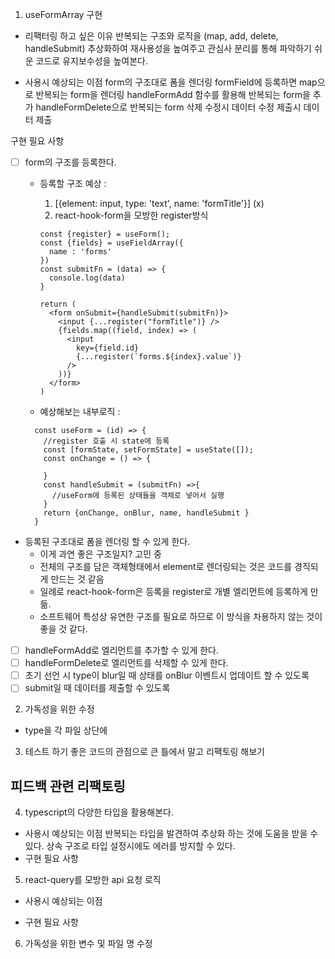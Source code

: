 1. useFormArray 구현
  - 리팩터링 하고 싶은 이유
  반복되는 구조와 로직을 (map, add, delete, handleSubmit) 추상화하여 재사용성을 높여주고
  관심사 분리를 통해 파악하기 쉬운 코드로 유지보수성을 높여본다.

  - 사용시 예상되는 이점
    form의 구조대로 폼을 렌더링
    formField에 등록하면 map으로 반복되는 form을 렌더링
    handleFormAdd 함수를 활용해 반복되는 form을 추가
    handleFormDelete으로 반복되는 form 삭제
    수정시 데이터 수정
    제출시 데이터 제출

  구현 필요 사항
  - [ ] form의 구조를 등록한다. 
      - 등록할 구조 예상 : 
        1) [{element: input, type: 'text', name: 'formTitle'}] (x)
        2) react-hook-form을 모방한 register방식
        ```tsx 
        const {register} = useForm();
        const {fields} = useFieldArray({
          name : 'forms'
        })
        const submitFn = (data) => {
          console.log(data)
        }

        return ( 
          <form onSubmit={handleSubmit(submitFn)}>
            <input {...register("formTitle")} />
            {fields.map((field, index) => (
              <input
                key={field.id}
                {...register(`forms.${index}.value`)}
              />
            ))}
          </form>
        )
        ```

      -  예상해보는 내부로직 :
      ```tsx
        const useForm = (id) => {
          //register 호출 시 state에 등록
          const [formState, setFormState] = useState([]);
          const onChange = () => {
            
          }
          const handleSubmit = (submitFn) =>{
            //useForm에 등록된 상태들을 객체로 넣어서 실행
          }
          return {onChange, onBlur, name, handleSubmit }
        }
      ```


  - 등록된 구조대로 폼을 렌더링 할 수 있게 한다.
      - 이게 과연 좋은 구조일지? 고민 중
      - 전체의 구조를 담은 객체형태에서 element로 렌더링되는 것은 코드를 경직되게 만드는 것 같음
      - 일례로 react-hook-form은 등록을 register로 개별 엘리먼트에 등록하게 만듦.
      - 소프트웨어 특성상 유연한 구조를 필요로 하므로 이 방식을 차용하지 않는 것이 좋을 것 같다.
        
  - [ ] handleFormAdd로 엘리먼트를 추가할 수 있게 한다.
  - [ ] handleFormDelete로 엘리먼트를 삭제할 수 있게 한다.
  - [ ] 초기 선언 시 type이 blur일 때 상태를 onBlur 이벤트시 업데이트 할 수 있도록
  - [ ] submit일 때 데이터를 제출할 수 있도록

2. 가독성을 위한 수정
  - type을 각 파일 상단에 

3. 테스트 하기 좋은 코드의 관점으로 큰 틀에서 말고 리팩토링 해보기


## 피드백 관련 리팩토링

4. typescript의 다양한 타입을 활용해본다. 
  - 사용시 예상되는 이점
    반복되는 타입을 발견하여 추상화 하는 것에 도움을 받을 수 있다.
    상속 구조로 타입 설정시에도 에러를 방지할 수 있다.
  - 구현 필요 사항


5. react-query를 모방한 api 요청 로직
  - 사용시 예상되는 이점 

  - 구현 필요 사항

6. 가독성을 위한 변수 및 파일 명 수정